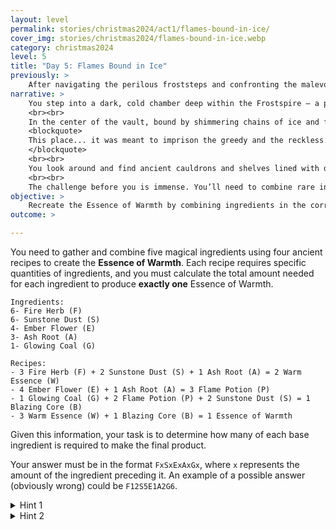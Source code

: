 ```yaml
---
layout: level
permalink: stories/christmas2024/act1/flames-bound-in-ice/
cover_img: stories/christmas2024/flames-bound-in-ice.webp
category: christmas2024
level: 5
title: "Day 5: Flames Bound in Ice"
previously: >
    After navigating the perilous froststeps and confronting the malevolent force, you were thrown into a field of solar panels, where you managed to melt the snow blocking your path. However, the force returned, stronger than ever, and you realized you cannot reach the Ember alone. To stand a chance, you must free the Guardian of the Hearth.
narrative: >
    You step into a dark, cold chamber deep within the Frostspire — a place unlike the rest of the Ember’s sacred grounds. This is the <b>Vault of Prisoned Flames</b>, a forgotten place where those who tried to reach the Ember illegally were imprisoned. The walls are lined with ancient chains and shackles, and the air is heavy with the weight of those who once sought the Ember's power for themselves.
    <br><br>
    In the center of the vault, bound by shimmering chains of ice and fire, lies the <b>Guardian of the Hearth</b>. Their once-glowing form is dimmed, weakened by the malevolent force. The Guardian’s eyes flicker weakly as they speak to you:
    <blockquote>
    This place... it was meant to imprison the greedy and the reckless. But now, I am its prisoner. The chains that hold me cannot be broken by strength alone. Only by recreating the <b>Essence of Warmth</b> — the potion that fuels the very flame of my power — can these chains be dissolved.
    </blockquote>
    <br><br>
    You look around and find ancient cauldrons and shelves lined with dusty jars of magical ingredients. A long-forgotten recipe book lies open, its pages glowing faintly with the secrets of the Essence of Warmth. It’s clear that those who were imprisoned here once tried to brew their own potions in an attempt to escape, but their efforts failed.
    <br><br>
    The challenge before you is immense. You’ll need to combine rare ingredients in precise quantities to recreate the Essence of Warmth and free the Guardian. But the vault’s traps are still active, and time is running out as the malevolent force grows stronger with each passing moment.
objective: >
    Recreate the Essence of Warmth by combining ingredients in the correct quantities to free the Guardian.
outcome: >

---
```


You need to gather and combine five magical ingredients using four ancient recipes to create the **Essence of Warmth**. Each recipe requires specific quantities of ingredients, and you must calculate the total amount needed for each ingredient to produce **exactly one** Essence of Warmth.

```
Ingredients:
6- Fire Herb (F)
6- Sunstone Dust (S)
4- Ember Flower (E)
3- Ash Root (A)
1- Glowing Coal (G)

Recipes:
- 3 Fire Herb (F) + 2 Sunstone Dust (S) + 1 Ash Root (A) = 2 Warm Essence (W)
- 4 Ember Flower (E) + 1 Ash Root (A) = 3 Flame Potion (P)
- 1 Glowing Coal (G) + 2 Flame Potion (P) + 2 Sunstone Dust (S) = 1 Blazing Core (B)
- 3 Warm Essence (W) + 1 Blazing Core (B) = 1 Essence of Warmth
```

Given this information, your task is to determine how many of each base ingredient is required to make the final product.

Your answer must be in the format `FxSxExAxGx`, where `x` represents the amount of the ingredient preceding it. An example of a possible answer (obviously wrong) could be `F12S5E1A2G6`.

<details>
 <summary>Hint 1</summary>
 Start by figuring out how many Warm Essences (W) and Blazing Cores (B) are needed for the final Essence of Warmth.
</details>

<details>
 <summary>Hint 2</summary>
 Break down Recipe 3 carefully — it involves three ingredients, and you’ll need to make sure you produce enough Flame Potions and Sunstone Dust to create the Blazing Core.
</details>
